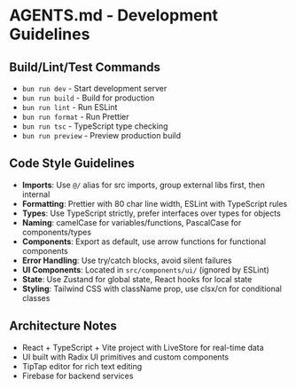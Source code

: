 # AGENTS.md - Development Guidelines

## Build/Lint/Test Commands

- `bun run dev` - Start development server
- `bun run build` - Build for production
- `bun run lint` - Run ESLint
- `bun run format` - Run Prettier
- `bun run tsc` - TypeScript type checking
- `bun run preview` - Preview production build

## Code Style Guidelines

- **Imports**: Use `@/` alias for src imports, group external libs first, then internal
- **Formatting**: Prettier with 80 char line width, ESLint with TypeScript rules
- **Types**: Use TypeScript strictly, prefer interfaces over types for objects
- **Naming**: camelCase for variables/functions, PascalCase for components/types
- **Components**: Export as default, use arrow functions for functional components
- **Error Handling**: Use try/catch blocks, avoid silent failures
- **UI Components**: Located in `src/components/ui/` (ignored by ESLint)
- **State**: Use Zustand for global state, React hooks for local state
- **Styling**: Tailwind CSS with className prop, use clsx/cn for conditional classes

## Architecture Notes

- React + TypeScript + Vite project with LiveStore for real-time data
- UI built with Radix UI primitives and custom components
- TipTap editor for rich text editing
- Firebase for backend services
